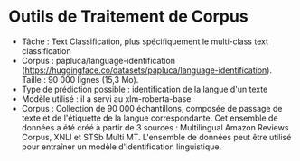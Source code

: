 # Outils de Traitement de Corpus

- Tâche : Text Classification, plus spécifiquement le multi-class text classification
- Corpus : papluca/language-identification (https://huggingface.co/datasets/papluca/language-identification). Taille : 90 000 lignes (15,3 Mo).
- Type de prédiction possible : identification de la langue d'un texte
- Modèle utilisé : il a servi au xlm-roberta-base
- Corpus : Collection de 90 000 échantillons, composée de passage de texte et de l'étiquette de la langue correspondante. Cet ensemble de données a été créé à partir de 3 sources : Multilingual Amazon Reviews Corpus, XNLI et STSb Multi MT. L'ensemble de données peut être utilisé pour entraîner un modèle d'identification linguistique.

